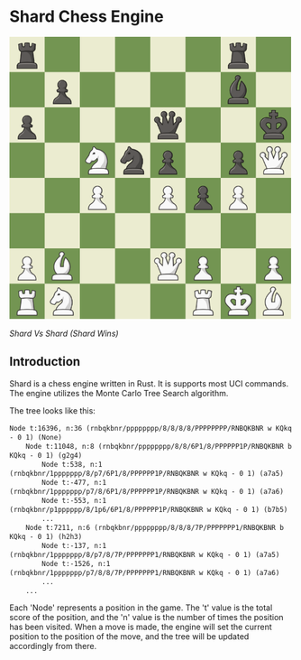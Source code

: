 # Shard Chess Engine
<img src="https://github.com/Saphereye/shard/blob/main/assets/demo.png" width="500" />

*Shard Vs Shard (Shard Wins)*

## Introduction
Shard is a chess engine written in Rust. It is supports most UCI commands.
The engine utilizes the Monte Carlo Tree Search algorithm.

The tree looks like this:
```
Node t:16396, n:36 (rnbqkbnr/pppppppp/8/8/8/8/PPPPPPPP/RNBQKBNR w KQkq - 0 1) (None)
    Node t:11048, n:8 (rnbqkbnr/pppppppp/8/8/6P1/8/PPPPPP1P/RNBQKBNR b KQkq - 0 1) (g2g4)
        Node t:538, n:1 (rnbqkbnr/1ppppppp/8/p7/6P1/8/PPPPPP1P/RNBQKBNR w KQkq - 0 1) (a7a5)
        Node t:-477, n:1 (rnbqkbnr/1ppppppp/p7/8/6P1/8/PPPPPP1P/RNBQKBNR w KQkq - 0 1) (a7a6)
        Node t:-553, n:1 (rnbqkbnr/p1pppppp/8/1p6/6P1/8/PPPPPP1P/RNBQKBNR w KQkq - 0 1) (b7b5)
        ...
    Node t:7211, n:6 (rnbqkbnr/pppppppp/8/8/8/7P/PPPPPPP1/RNBQKBNR b KQkq - 0 1) (h2h3)
        Node t:-137, n:1 (rnbqkbnr/1ppppppp/8/p7/8/7P/PPPPPPP1/RNBQKBNR w KQkq - 0 1) (a7a5)
        Node t:-1526, n:1 (rnbqkbnr/1ppppppp/p7/8/8/7P/PPPPPPP1/RNBQKBNR w KQkq - 0 1) (a7a6)
        ...
    ...
```
Each 'Node' represents a position in the game. The 't' value is the total score of the position, and the 'n' value is the number of times the position has been visited.
When a move is made, the engine will set the current position to the position of the move, and the tree will be updated accordingly from there.
